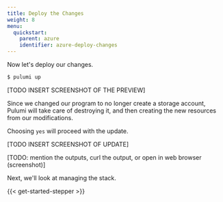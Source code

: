 ```yaml
---
title: Deploy the Changes
weight: 8
menu:
  quickstart:
    parent: azure
    identifier: azure-deploy-changes
---
```


Now let's deploy our changes.

```bash
$ pulumi up
```

[TODO INSERT SCREENSHOT OF THE PREVIEW]

Since we changed our program to no longer create a storage account, Pulumi will take care of destroying it, and then creating the new resources from our modifications.

Choosing `yes` will proceed with the update.

[TODO INSERT SCREENSHOT OF UPDATE]

[TODO: mention the outputs, curl the output, or open in web browser (screenshot)]

Next, we'll look at managing the stack.

{{< get-started-stepper >}}
